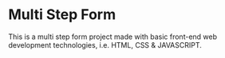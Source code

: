 # Multi Step Form #

This is a multi step form project made with basic front-end web development technologies, i.e. HTML, CSS & JAVASCRIPT.